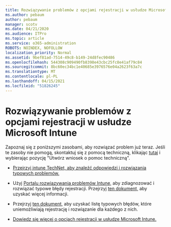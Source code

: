 ```yaml
---
title: Rozwiązywanie problemów z opcjami rejestracji w usłudze Microsoft Intune
ms.author: pebaum
author: pebaum
manager: scotv
ms.date: 04/21/2020
ms.audience: ITPro
ms.topic: article
ms.service: o365-administration
ROBOTS: NOINDEX, NOFOLLOW
localization_priority: Normal
ms.assetid: 9bef81ad-7514-49c8-b149-24d8fec90486
ms.openlocfilehash: 544308c909490fb8398e43cbc25fc8e41af79c84
ms.sourcegitcommit: 8bc60ec34bc1e40685e3976576e04a2623f63a7c
ms.translationtype: MT
ms.contentlocale: pl-PL
ms.lasthandoff: 04/15/2021
ms.locfileid: "51826245"
---
```

# <a name="troubleshoot-issues-with-enrollment-options-microsoft-intune"></a>Rozwiązywanie problemów z opcjami rejestracji w usłudze Microsoft Intune

Zapoznaj się z poniższymi zasobami, aby rozwiązać problem już teraz. Jeśli te zasoby nie pomogą, skontaktuj się z pomocą techniczną, klikając [tutaj](https://portal.azure.com/#blade/Microsoft_Intune_DeviceSettings/ExtensionLandingBlade/help) i wybierając pozycję "Utwórz wniosek o pomoc techniczną". 
  
- [Przejrzyj intune TechNet, aby znaleźć odpowiedzi i rozwiązania typowych problemów.](https://social.technet.microsoft.com/Forums/home?category=microsoftintune&amp;filter=alltypes&amp;sort=lastpostdesc)
    
- Użyj [Portalu rozwiązywania problemów Intune,](https://devicemanagement.microsoft.com/#blade/Microsoft_Intune_DeviceSettings/TroubleshootBlade) aby zdiagnozować i rozwiązać typowe błędy rejestracji. Przejrzyj [ten dokument,](https://docs.microsoft.com/intune/help-desk-operators) aby uzyskać więcej informacji. 
    
- Przejrzyj [ten dokument,](https://docs.microsoft.com/troubleshoot/mem/intune/troubleshoot-device-enrollment-in-intune) aby uzyskać listę typowych błędów, które uniemożliwiają rejestrację i rozwiązanie dla każdego z nich. 
    
- [Dowiedz się więcej o opcjach rejestracji w usłudze Microsoft Intune.](https://docs.microsoft.com/intune/enrollment-options)
    

